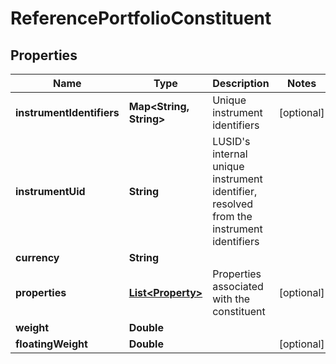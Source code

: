 

# ReferencePortfolioConstituent

## Properties

Name | Type | Description | Notes
------------ | ------------- | ------------- | -------------
**instrumentIdentifiers** | **Map&lt;String, String&gt;** | Unique instrument identifiers |  [optional]
**instrumentUid** | **String** | LUSID&#39;s internal unique instrument identifier, resolved from the instrument identifiers | 
**currency** | **String** |  | 
**properties** | [**List&lt;Property&gt;**](Property.md) | Properties associated with the constituent |  [optional]
**weight** | **Double** |  | 
**floatingWeight** | **Double** |  |  [optional]



